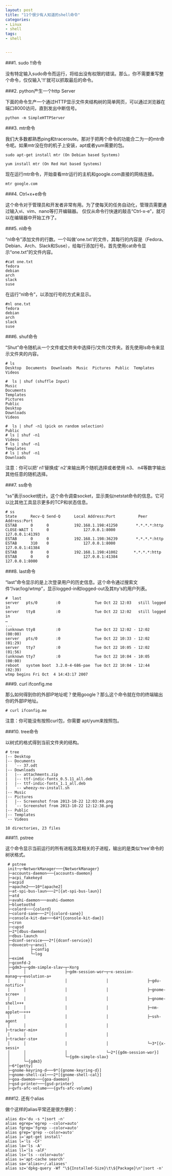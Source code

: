 ```yaml
---
layout: post
title: "11个很少有人知道的shell命令"
categories:
- Linux
- shell
tags:
- shell


---
```


###1. sudo !!命令

没有特定输入sudo命令而运行，将给出没有权限的错误。那么，你不需要重写整个命令，仅仅输入'!!'就可以抓取最后的命令。

###2. python产生一个http Server

下面的命令生产一个通过HTTP显示文件夹结构树的简单网页，可以通过浏览器在端口8000访问，直到发出中断信号。

	python -m SimpleHTTPServer
###3. mtr命令

我们大多数都熟悉ping和traceroute。那对于把两个命令的功能合二为一的mtr命令呢。如果mtr没在你的机子上安装，apt或者yum需要的包。

	sudo apt-get install mtr (On Debian based Systems)
	
	yum install mtr (On Red Hat based Systems)

现在运行mtr命令，开始查看mtr运行的主机和google.com直接的网络连接。

	mtr google.com

###4. Ctrl+x+e命令

这个命令对于管理员和开发者非常有用。为了使每天的任务自动化，管理员需要通过输入vi、vim、nano等打开编辑器。
仅仅从命令行快速的敲击“Ctrl-x-e”，就可以在编辑器中开始工作了。

###5. nl命令

“nl命令”添加文件的行数。一个叫做'one.txt'的文件，其每行的内容是（Fedora、Debian、Arch、Slack和Suse），给每行添加行号。首先使用cat命令显示“one.txt”的文件内容。

	#cat one.txt
	fedora
	debian
	arch
	slack
	suse

在运行“nl命令”，以添加行号的方式来显示。

	#nl one.txt
	fedora
	debian
	arch
	slack
	suse

###6. shuf命令

“Shut”命令随机从一个文件或文件夹中选择行/文件/文件夹。首先使用ls命令来显示文件夹的内容。

	# ls
	Desktop  Documents  Downloads  Music  Pictures  Public  Templates  Videos
	
	#  ls | shuf (shuffle Input)
	Music
	Documents
	Templates
	Pictures
	Public
	Desktop
	Downloads
	Videos
	
	#  ls | shuf -n1 (pick on random selection)
	Public
	# ls | shuf -n1
	Videos
	# ls | shuf -n1
	Templates
	# ls | shuf -n1
	Downloads

注意：你可以把‘ n1’替换成‘ n2’来输出两个随机选择或者使用 n3、 n4等数字输出其他任意的随机选择。

###7. ss命令

“ss”表示socket统计。这个命令调查socket，显示类似netstat命令的信息。它可以比其他工具显示更多的TCP和状态信息。

	# ss
	State      Recv-Q Send-Q      Local Address:Port          Peer Address:Port  
	ESTAB      0      0           192.168.1.198:41250        *.*.*.*:http   
	CLOSE-WAIT 1      0               127.0.0.1:8000             127.0.0.1:41393  
	ESTAB      0      0           192.168.1.198:36239        *.*.*.*:http   
	ESTAB      310    0               127.0.0.1:8000             127.0.0.1:41384  
	ESTAB      0      0           192.168.1.198:41002       *.*.*.*:http   
	ESTAB      0      0               127.0.0.1:41384            127.0.0.1:8000

###8. last命令

“last”命令显示的是上次登录用户的历史信息。这个命令通过搜索文件“/var/log/wtmp”，显示logged-in和logged-out及其tty‘s的用户列表。

	#  last
	server   pts/0        :0               Tue Oct 22 12:03   still logged in  
	server   tty8         :0               Tue Oct 22 12:02   still logged in  
	…
	...
	(unknown tty8         :0               Tue Oct 22 12:02 - 12:02  (00:00)   
	server   pts/0        :0               Tue Oct 22 10:33 - 12:02  (01:29)   
	server   tty7         :0               Tue Oct 22 10:05 - 12:02  (01:56)   
	(unknown tty7         :0               Tue Oct 22 10:04 - 10:05  (00:00)   
	reboot   system boot  3.2.0-4-686-pae  Tue Oct 22 10:04 - 12:44  (02:39)   
	wtmp begins Fri Oct  4 14:43:17 2007

###9. curl ifconfig.me

那么如何得到你的外部IP地址呢？使用google？那么这个命令就在你的终端输出你的外部IP地址。

	# curl ifconfig.me

注意：你可能没有按照curl包，你需要 apt/yum来按照包。

###10. tree命令

以树式的格式得到当前文件夹的结构。

	# tree
	|-- Desktop
	|-- Documents
	|   `-- 37.odt
	|-- Downloads
	|   |-- attachments.zip
	|   |-- ttf-indic-fonts_0.5.11_all.deb
	|   |-- ttf-indic-fonts_1.1_all.deb
	|   `-- wheezy-nv-install.sh
	|-- Music
	|-- Pictures
	|   |-- Screenshot from 2013-10-22 12:03:49.png
	|   `-- Screenshot from 2013-10-22 12:12:38.png
	|-- Public
	|-- Templates
	`-- Videos
	
	10 directories, 23 files

###11. pstree

这个命令显示当前运行的所有进程及其相关的子进程，输出的是类似‘tree’命令的树状格式。


     # pstree
     init─┬─NetworkManager───{NetworkManager}
     ├─accounts-daemon───{accounts-daemon}
     ├─acpi_fakekeyd
     ├─acpid
     ├─apache2───10*[apache2]
     ├─at-spi-bus-laun───2*[{at-spi-bus-laun}]
     ├─atd
     ├─avahi-daemon───avahi-daemon
     ├─bluetoothd
     ├─colord───{colord}
     ├─colord-sane───2*[{colord-sane}]
     ├─console-kit-dae───64*[{console-kit-dae}]
     ├─cron
     ├─cupsd
     ├─2*[dbus-daemon]
     ├─dbus-launch
     ├─dconf-service───2*[{dconf-service}]
     ├─dovecot─┬─anvil
     │         ├─config
     │         └─log
     ├─exim4
     ├─gconfd-2
     ├─gdm3─┬─gdm-simple-slav─┬─Xorg
     │      │                 ├─gdm-session-wor─┬─x-session-manag─┬─evolution-a+
     │      │                 │                 │                 ├─gdu-notific+
     │      │                 │                 │                 ├─gnome-scree+
     │      │                 │                 │                 ├─gnome-shell+++
     │      │                 │                 │                 ├─nm-applet──+++
     │      │                 │                 │                 ├─ssh-agent
     │      │                 │                 │                 ├─tracker-min+
     │      │                 │                 │                 ├─tracker-sto+
     │      │                 │                 │                 └─3*[{x-sessi+
     │      │                 │                 └─2*[{gdm-session-wor}]
     │      │                 └─{gdm-simple-slav}
     │      └─{gdm3}
     ├─6*[getty]
     ├─gnome-keyring-d───9*[{gnome-keyring-d}]
     ├─gnome-shell-cal───2*[{gnome-shell-cal}]
     ├─goa-daemon───{goa-daemon}
     ├─gsd-printer───{gsd-printer}
     ├─gvfs-afc-volume───{gvfs-afc-volume}


###12. 还有个alias

做个这样的alias平常还是很方便的：

	alias dz='du -s *|sort -n'
	alias egrep='egrep --color=auto'
	alias fgrep='fgrep --color=auto'
	alias grep='grep --color=auto'
	alias i='apt-get install'
	alias l='ls -CF'
	alias la='ls -A'
	alias ll='ls -alF'
	alias ls='ls --color=auto'
	alias s='apt-cache search'
	alias sa='alias>~/.aliases'
	alias sz='dpkg-query -Wf "\${Installed-Size}\t\${Package}\n"|sort -n'
